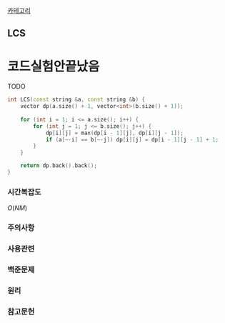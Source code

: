 [카테고리](/README.md)
## LCS
# 코드실험안끝났음
TODO
```cpp
int LCS(const string &a, const string &b) {
    vector dp(a.size() + 1, vector<int>(b.size() + 1));
    
    for (int i = 1; i <= a.size(); i++) {
        for (int j = 1; j <= b.size(); j++) {
            dp[i][j] = max(dp[i - 1][j], dp[i][j - 1]);
            if (a[~-i] == b[~-j]) dp[i][j] = dp[i - 1][j - 1] + 1;
        }
    }

    return dp.back().back();
}
```
### 시간복잡도 
$O(NM)$   

### 주의사항


### 사용관련


### 백준문제
[]()

### 원리


### 참고문헌